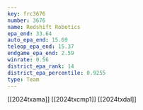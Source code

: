 ```yaml
---
key: frc3676
number: 3676
name: Redshift Robotics
epa_end: 33.64
auto_epa_end: 15.69
teleop_epa_end: 15.37
endgame_epa_end: 2.59
winrate: 0.56
district_epa_rank: 14
district_epa_percentile: 0.9255
type: Team
---
```

[[2024txama]]
[[2024txcmp1]]
[[2024txdal]]
